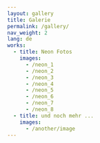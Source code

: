 ```yaml
---
layout: gallery
title: Galerie
permalink: /gallery/
nav_weight: 2
lang: de
works:
  - title: Neon Fotos
    images:
      - /neon_1
      - /neon_2
      - /neon_3
      - /neon_4
      - /neon_5
      - /neon_6
      - /neon_7
      - /neon_8
  - title: und noch mehr ...
    images:
      - /another/image
---
```

